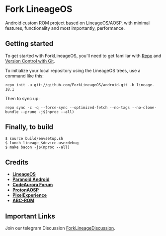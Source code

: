 Fork LineageOS
===========

Android custom ROM project based on LineageOS/AOSP, with minimal features, functionality and most importantly, performance.

Getting started
---------------

To get started with ForkLineageOS, you'll need to get
familiar with [Repo](https://source.android.com/source/using-repo.html) and [Version Control with Git](https://source.android.com/source/version-control.html).

To initialize your local repository using the LineageOS trees, use a command like this:
```
repo init -u git://github.com/ForkLineageOS/android.git -b lineage-18.1
```
Then to sync up:
```
repo sync -c -q --force-sync --optimized-fetch --no-tags --no-clone-bundle --prune -j$(nproc --all)
```

## Finally, to build
```
$ source build/envsetup.sh
$ lunch lineage_$device-userdebug
$ make bacon -j$(nproc --all)
```

## Credits

 * [**LineageOS**](https://github.com/LineageOS)
 * [**Paranoid Android**](https://github.com/AOSPA)
 * [**CodeAurora Forum**](https://source.codeaurora.org/quic/la/)
 * [**ProtonAOSP**](https://github.com/ProtonAOSP)
 * [**PixelExperience**](https://github.com/PixelExperience)
 * [**ABC-ROM**](https://github.com/ezio84)


Important Links
--------
Join our telegram Discussion [ForkLineageDiscussion](https://t.me/ForkLineageOS).
